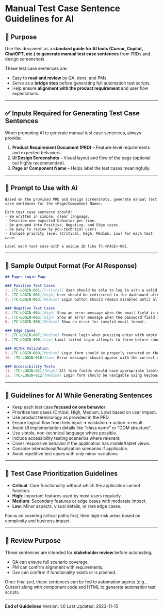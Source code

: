 # Manual Test Case Sentence Guidelines for AI

## 🔖 Purpose
Use this document as a **standard guide for AI tools (Cursor, Copilot, ChatGPT, etc.) to generate manual test case sentences** from PRDs and design screenshots.

These test case sentences are:
- Easy to **read and review** by QA, devs, and PMs.
- Serve as a **bridge step** before generating full automation test scripts.
- Help ensure **alignment with the product requirement** and user flow expectations.

---

## ✅ Inputs Required for Generating Test Case Sentences

When prompting AI to generate manual test case sentences, always provide:

1. **Product Requirement Document (PRD)** – Feature-level requirements and expected behaviors.
2. **UI Design Screenshots** – Visual layout and flow of the page (optional but highly recommended).
3. **Page or Component Name** – Helps label the test cases meaningfully.

---

## 🔄 Prompt to Use with AI
```
Based on the provided PRD and design screenshots, generate manual test case sentences for the <Page/Component Name>.

Each test case sentence should:
- Be written in simple, clear language.
- Describe one expected behavior per line.
- Be grouped into Positive, Negative, and Edge cases.
- Be easy to review by non-technical users.
- Include priority level (Critical, High, Medium, Low) for each test case.

Label each test case with a unique ID like TC-<PAGE>-001.
```

---

## 📄 Sample Output Format (For AI Response)
```markdown
## Page: Login Page

### Positive Test Cases
1. [TC-LOGIN-001][Critical] User should be able to log in with a valid email and password.
2. [TC-LOGIN-002][High] User should be redirected to the dashboard after successful login.
3. [TC-LOGIN-003][Medium] Login button should remain disabled until all fields are filled.

### Negative Test Cases
4. [TC-LOGIN-004][High] Show an error message when the email field is empty.
5. [TC-LOGIN-005][High] Show an error message when the password field is empty.
6. [TC-LOGIN-006][Medium] Show an error for invalid email format.

### Edge Cases
7. [TC-LOGIN-007][Medium] Prevent login when pressing enter with empty fields.
8. [TC-LOGIN-008][Low] Limit failed login attempts to three before showing captcha.

### UI/UX Validation
9. [TC-LOGIN-009][Medium] Login form should be properly centered on the page.
10. [TC-LOGIN-010][Low] Error messages should appear with the correct styling and color.

### Accessibility Tests
11. [TC-LOGIN-011][High] All form fields should have appropriate labels for screen readers.
12. [TC-LOGIN-012][Medium] Login form should be navigable using keyboard only.
```

---

## 📖 Guidelines for AI While Generating Sentences
- Keep each test case **focused on one behavior**.
- Prioritize test cases (Critical, High, Medium, Low) based on user impact.
- Use product terminology as provided in the PRD.
- Ensure logical flow from field input ➔ validation ➔ action ➔ result.
- Avoid UI implementation details like "class name" or "DOM structure".
- Use simple, non-technical language where possible.
- Include accessibility testing scenarios where relevant.
- Cover responsive behavior if the application has mobile/tablet views.
- Consider international/localization scenarios if applicable.
- Avoid repetitive test cases with only minor variations.

---

## 🎯 Test Case Prioritization Guidelines
- **Critical**: Core functionality without which the application cannot function.
- **High**: Important features used by most users regularly.
- **Medium**: Secondary features or edge cases with moderate impact.
- **Low**: Minor aspects, visual details, or rare edge cases.

Focus on covering critical paths first, then high-risk areas based on complexity and business impact.

---

## 🔹 Review Purpose
These sentences are intended for **stakeholder review** before automating.
- QA can ensure full scenario coverage.
- PM can confirm alignment with requirements.
- Dev can confirm if functionality exists or is planned.

Once finalized, these sentences can be fed to automation agents (e.g., Cursor) along with component code and HTML to generate automation test scripts.

---

**End of Guidelines**
Version: 1.0
Last Updated: 2023-11-15 